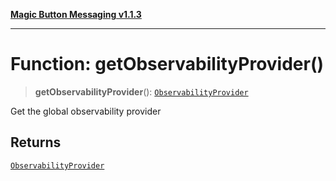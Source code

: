 [**Magic Button Messaging v1.1.3**](../README.md)

***

# Function: getObservabilityProvider()

> **getObservabilityProvider**(): [`ObservabilityProvider`](../interfaces/ObservabilityProvider.md)

Get the global observability provider

## Returns

[`ObservabilityProvider`](../interfaces/ObservabilityProvider.md)
